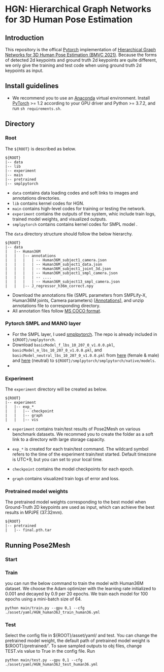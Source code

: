 # HGN: Hierarchical Graph Networks for 3D Human Pose Estimation

## Introduction
This repository is the offical [Pytorch](https://pytorch.org/) implementation of [Hierarchical Graph Networks for 3D Human Pose Estimation (BMVC 2021)](https://arxiv.org/abs/2111.11927).  Because the forms of detected 2d keypoints and ground truth 2d keypoints are quite different, we only give the training and test code when using ground truth 2d keypoints as input.

## Install guidelines
- We recommend you to use an [Anaconda](https://www.anaconda.com/) virtual environment. Install [PyTorch](https://pytorch.org/) >= 1.2 according to your GPU driver and Python >= 3.7.2, and run `sh requirements.sh`. 

## Directory

### Root

The `${ROOT}` is described as below.

```
${ROOT} 
|-- data
|-- lib
|-- experiment
|-- main
|-- pretrained
|-- smplpytorch
```
- `data` contains data loading codes and soft links to images and annotations directories.
- `lib` contains kernel codes for HGN.
- `main` contains high-level codes for training or testing the network.
- `experiment` contains the outputs of the system, whic include train logs, trained model weights, and visualized outputs.
- `smplpytorch` contains contains kernel codes for SMPL model .

The `data` directory structure should follow the below hierarchy.
```
${ROOT}  
|-- data  
|   |-- Human36M  
|   |   |-- annotations   
|   |   |   | -- Human36M_subject1_camera.json
|   |   |   | -- Human36M_subject1_data.json
|   |   |   | -- Human36M_subject1_joint_3d.json
|   |   |   | -- Human36M_subject1_smpl_camera.json
|   |   |   | -- ....
|   |   |   | -- Human36M_subject13_smpl_camera.json
|   |   |-- J_regressor_h36m_correct.npy
```

- Download the annotations file (SMPL parameters from SMPLify-X, Human36M joints, Camera parameters) [[Annotations](https://jbox.sjtu.edu.cn/v/link/view/4266d27ff78c45a3b1f7d73a27258e65)], and unzip annotations file to corresponding directory.
- All annotation files follow [MS COCO format](https://cocodataset.org/#format-data).
### Pytorch SMPL and MANO layer

- For the SMPL layer, I used [smplpytorch](https://github.com/gulvarol/smplpytorch). The repo is already included in `${ROOT}/smplpytorch`.
- Download `basicModel_f_lbs_10_207_0_v1.0.0.pkl`, `basicModel_m_lbs_10_207_0_v1.0.0.pkl`, and `basicModel_neutral_lbs_10_207_0_v1.0.0.pkl` from [here](https://smpl.is.tue.mpg.de/downloads) (female & male) and [here](http://smplify.is.tue.mpg.de/) (neutral) to `${ROOT}/smplpytorch/smplpytorch/native/models`.
- 
### Experiment

The `experiment` directory will be created as below.
```
${ROOT}  
|-- experiment  
|   |-- exp_*  
|   |   |-- checkpoint  
|   |   |-- graph 
|   |   |-- vis 
```

- `experiment` contains train/test results of Pose2Mesh on various benchmark datasets.
We recommed you to create the folder as a soft link to a directory with large storage capacity.

- `exp_*` is created for each train/test command. 
The wildcard symbol refers to the time of the experiment train/test started.
Default timezone is UTC+9, but you can set to your local time.

- `checkpoint` contains the model checkpoints for each epoch. 

- `graph` contains visualized train logs of error and loss. 

### Pretrained model weights
The pretrained model weights corresponding to the best model when Ground-Truth 2D keypoints are used as input, which can achieve the best results in MPJPE (37.32mm).
```
${ROOT}  
|-- pretrained
|   |-- final.pth.tar
```

## Running Pose2Mesh

### Start
### Train

you can run the below command to train the model with Human36M dataset. We choose the Adam optimizer with the learning rate initialized to
0.001 and decayed by 0.9 per 20 epochs. We train each model for 100 epochs using a mini-batch size of 64.
```
python main/train.py --gpu 0,1 --cfg ./asset/yaml/HGN_human36J_train_human36.yml
```
### Test
Select the config file in ${ROOT}/asset/yaml/ and test. You can change the pretrained model weight, the default path of pretrained model weight is ${ROOT}/pretrained/'. To save sampled outputs to obj files, change TEST.vis value to True in the config file.
Run
```
python main/test.py --gpu 0,1 --cfg ./asset/yaml/HGN_human36J_test_human36.yml
```
